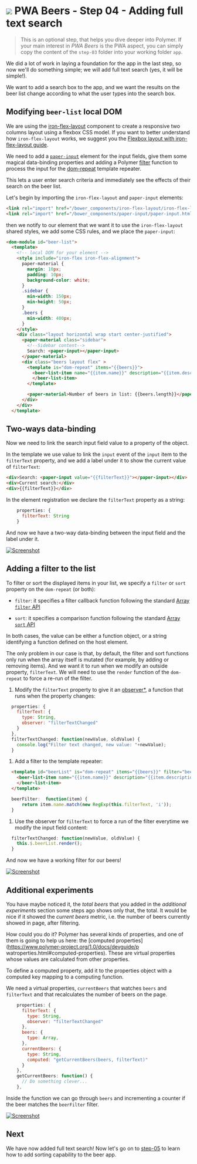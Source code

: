 # ![](/img/logo-25px.png) PWA Beers - Step 04 - Adding full text search

> This is an optional step, that helps you dive deeper into Polymer. If your main interest in *PWA Beers* is the PWA aspect, you can simply copy the content of the `step-03` folder into your working folder `app`.

We did a lot of work in laying a foundation for the app in the last step, so now we'll do something simple;
we will add full text search (yes, it will be simple!).

We want to add a search box to the app, and we want the results on the beer list change according to what the user types into the search box.

## Modifying `beer-list` local DOM

We are using the [iron-flex-layout](https://elements.polymer-project.org/elements/iron-flex-layout) component to create a responsive two columns layout using a flexbox CSS model. If you want to better understand how `iron-flex-layout` works, we suggest you the [Flexbox layout with iron-flex-layout guide](https://elements.polymer-project.org/guides/flex-layout).

We need to add a  [`paper-input`](https://elements.polymer-project.org/elements/paper-input) element for the input fields, give them some magical data-binding properties and adding a Polymer [filter](https://www.polymer-project.org/1.0/docs/devguide/templates.html#filtering-and-sorting-lists) function to process the input for the [dom-repeat](https://www.polymer-project.org/1.0/docs/devguide/templates.html#dom-repeat) template repeater.  

This lets a user enter search criteria and immediately see the effects of their search on the beer list.  

Let's begin by importing the `iron-flex-layout` and `paper-input` elements:

```html
<link rel="import" href="/bower_components/iron-flex-layout/iron-flex-layout-classes.html">
<link rel="import" href="/bower_components/paper-input/paper-input.html">
```

then we notify to our element that we want it to use the `iron-flex-layout` shared styles, we add some CSS rules, and we place the `paper-input`:

```html
<dom-module id="beer-list">
  <template>
    <!-- local DOM for your element -->
    <style include="iron-flex iron-flex-alignment">
      paper-material {
        margin: 10px;
        padding: 10px;
        background-color: white;
      }
      .sidebar {
        min-width: 150px; 
        min-height: 50px;
      }
      .beers {
        min-width: 400px; 
      }
    </style>
    <div class="layout horizontal wrap start center-justified">
      <paper-material class="sidebar">
        <!--Sidebar content-->
        Search: <paper-input></paper-input>
      </paper-material>
      <div class="beers layout flex" >
        <template is="dom-repeat" items="{{beers}}">
          <beer-list-item name="{{item.name}}" description="{{item.description}}">
          </beer-list-item>
        </template>

        <paper-material>Number of beers in list: {{beers.length}}</paper-material>  
      </div>        
    </div> 
  </template>
```


## Two-ways data-binding

Now we need to link the search input field value to a property of the object.

In the template we use value to link the `input` event of the `input` item to the `filterText` property,
and we add a label under it to show the current value of `filterText`:

```html
<div>Search: <paper-input value="{{filterText}}"></paper-input></div>
<div>Current search:</div> 
<div>{{filterText}}</div>

```
In the element registration we declare the `filterText` property as a string:

```javascript
    properties: {
      filterText: String
    }
```
And now we have a two-way data-binding between the input field and the label under it.

[![Screenshot](/img/step-04_01.t.jpg)](/img/step-04_01.jpg)


## Adding a filter to the list

To filter or sort the displayed items in your list, we specify a `filter` or `sort` property on the `dom-repeat` (or both):

+ `filter`: it specifies a filter callback function following the standard [Array `filter` API](https://developer.mozilla.org/en-US/docs/Web/JavaScript/Reference/Global_Objects/Array/filter)

+ `sort`: it specifies a comparison function following the standard [Array `sort` API](https://developer.mozilla.org/en-US/docs/Web/JavaScript/Reference/Global_Objects/Array/sort)

In both cases, the value can be either a function object, or a string identifying a function defined on the host element.

The only problem in our case is that, by default, the filter and sort functions only run when the array itself is mutated (for example, by adding or removing items). And we want it to run when we modify an outside property, `filterText`. We will need to use the `render` function of the `dom-repeat` to force a re-run of the filter.


1. Modify the `filterText` property to give it an [observer*](https://www.polymer-project.org/1.0/docs/devguide/properties.html#change-callbacks), a function that runs when the property changes:

  ```javascript
    properties: {
      filterText: {
        type: String,
        observer: "filterTextChanged"
      }
    },
    filterTextChanged: function(newValue, oldValue) {
      console.log("Filter text changed, new value: "+newValue);
    }
  ```

1. Add a filter to the template repeater:

  ```html
    <template id="beerList" is="dom-repeat" items="{{beers}}" filter="beerFilter">
      <beer-list-item name="{{item.name}}" description="{{item.description}}">
      </beer-list-item>
    </template>
  ```

  ```javascript
    beerFilter:  function(item) {
        return item.name.match(new RegExp(this.filterText, 'i'));
    }
  ```   

1. Use the observer for `filterText` to force a run of the filter everytime we modify the input field content:

  ```javascript
    filterTextChanged: function(newValue, oldValue) {
      this.$.beerList.render();
    }
  ```

And now we have a working filter for our beers!

[![Screenshot](/img/step-04_02.t.jpg)](/img/step-04_02.jpg)

## Additional experiments

You have maybe noticed it, the *total beers* that you added in the *additional experiments* section some steps ago shows only that, the total. It would be nice if it showed the *current beers* metric, i.e. the number of beers currently showed in page, after filtering.

How could you do it? Polymer has several kinds of properties, and one of them is going to help us here: the  [computed properties](https://www.polymer-project.org/1.0/docs/devguide/p watroperties.html#computed-properties). These are virtual properties whose values are calculated from other properties.

To define a computed property, add it to the properties object with a computed key mapping to a computing function.

We need a virtual properties, `currentBeers` that watches `beers` and `filterText` and that recalculates the number of beers on the page.

```javascript
    properties: {
      filterText: {
        type: String,
        observer: "filterTextChanged"
      },
      beers: {
        type: Array,
      },
      currentBeers: {
        type: String,
        computed: "getCurrentBeers(beers, filterText)"
      }
    },
    getCurrentBeers: function() {
      // Do something clever...
    },
```

Inside the function we can go through `beers` and incrementing a counter if the beer matches the `beerFilter` filter.

[![Screenshot](/img/step-04_03.t.jpg)](/img/step-04_03.jpg)

## Next

We have now added full text search! Now let's go on to [step-05](../step-05) to learn how to add sorting capability to the beer app.
